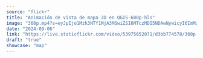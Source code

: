 ```yaml
---
source: "flickr"
title: "Animación de vista de mapa 3D en QGIS-600p-hls"
image: "360p.mp4?s=eyJpIjo1Mzk3NTY1MjA3MSwiZSI6MTczMDI5NDAwNywicyI6ImMzOTljZmE2ZmYxNmRlMGM3YzVjY2I1MDg4OGQ1ODVjYmQzZjI4NWEiLCJ2IjoxfQ.mp4"
date: "2024-09-06"
link: "https://live.staticflickr.com/video/53975652071/d3bb774578/360p.mp4?s=eyJpIjo1Mzk3NTY1MjA3MSwiZSI6MTczMDI5NDAwNywicyI6ImMzOTljZmE2ZmYxNmRlMGM3YzVjY2I1MDg4OGQ1ODVjYmQzZjI4NWEiLCJ2IjoxfQ"
draft: "true"
showcase: "map"
---
```

